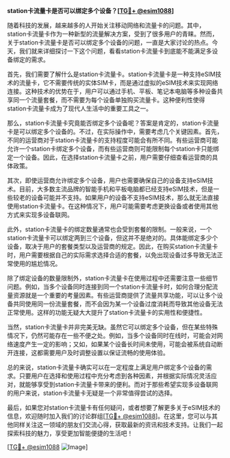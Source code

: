 **station卡流量卡是否可以绑定多个设备？[[TG💪+ @esim1088](https://t.me/s/esim1088)]**

随着科技的发展，越来越多的人开始关注移动网络和流量卡的问题。其中，station卡流量卡作为一种新型的流量解决方案，受到了很多用户的青睐。然而，关于station卡流量卡是否可以绑定多个设备的问题，一直是大家讨论的热点。今天，我们就来详细探讨一下这个问题，看看station卡流量卡到底能不能满足多设备绑定的需求。

首先，我们需要了解什么是station卡流量卡。station卡流量卡是一种支持eSIM技术的流量卡，它不需要传统的实体SIM卡，而是通过虚拟的eSIM技术来实现网络连接。这种技术的优势在于，用户可以通过手机、平板、笔记本电脑等多种设备共享同一个流量套餐，而不需要为每个设备单独购买流量卡。这种便利性使得station卡流量卡成为了现代人生活中的重要工具之一。

那么，station卡流量卡究竟能否绑定多个设备呢？答案是肯定的，station卡流量卡是可以绑定多个设备的。不过，在实际操作中，需要考虑几个关键因素。首先，不同的运营商对于station卡流量卡的支持程度可能会有所不同。有些运营商可能允许一个station卡绑定多个设备，而有些运营商则可能限制每个station卡只能绑定一个设备。因此，在选择station卡流量卡之前，用户需要仔细查看运营商的具体政策。

其次，即使运营商允许绑定多个设备，用户也需要确保自己的设备支持eSIM技术。目前，大多数主流品牌的智能手机和平板电脑都已经支持eSIM技术，但是一些较老的设备可能并不支持。如果用户的设备不支持eSIM技术，那么就无法直接使用station卡流量卡。在这种情况下，用户可能需要考虑更换设备或者使用其他方式来实现多设备联网。

此外，station卡流量卡的绑定数量通常也会受到套餐的限制。一般来说，一个station卡流量卡可以绑定两到三个设备，但这并不是绝对的。具体能绑定多少个设备，取决于用户的套餐类型以及运营商的规定。因此，在购买station卡流量卡时，用户需要根据自己的实际需求选择合适的套餐，以免出现设备过多导致无法正常使用的尴尬情况。

除了绑定设备的数量限制外，station卡流量卡在使用过程中还需要注意一些细节问题。例如，当多个设备同时连接到同一个station卡流量卡时，如何合理分配流量资源就是一个重要的考量因素。有些运营商提供了流量共享功能，可以让多个设备共同使用同一份流量套餐，而不会因为某一个设备过度消耗而导致其他设备无法正常使用。这样的功能无疑大大提升了station卡流量卡的实用性和便捷性。

当然，station卡流量卡并非完美无缺。虽然它可以绑定多个设备，但在某些特殊情况下，仍然可能存在一些不便之处。例如，当多个设备同时在线时，可能会对网络速度产生一定的影响；又如，如果某个设备长时间未使用，可能会被系统自动断开连接，这都需要用户及时调整设置以保证流畅的使用体验。

总的来说，station卡流量卡确实可以在一定程度上满足用户绑定多个设备的需求。只要用户在选择和使用过程中充分考虑到各种因素，并根据实际情况灵活应对，就能够享受到station卡流量卡带来的便利。而对于那些希望实现多设备联网的用户来说，station卡流量卡无疑是一个非常值得尝试的选择。

最后，如果您对station卡流量卡有任何疑问，或者想要了解更多关于eSIM技术的信息，欢迎随时加入我们的讨论群组[[TG💪+ @esim1088](https://t.me/s/esim1088)]。在这里，您可以与其他同样关注这一领域的朋友们交流心得，获取最新的资讯和技术支持。让我们一起探索科技的魅力，享受更加智能便捷的生活吧！

[[TG💪+ @esim1088](https://t.me/s/esim1088) ![Image](https://i.postimg.cc/4NQfJmqS/Snipaste-2025-05-13-00-14-12.png)]